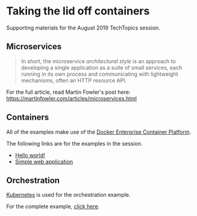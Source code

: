 # Taking the lid off containers
Supporting materials for the August 2019 TechTopics session.

## Microservices

> In short, the microservice *architectural style* is an approach to developing a single application as a suite of small services, each running in its own process and communicating with lightweight mechanisms, often an HTTP resource API.

For the full article, read Martin Fowler's post here: https://martinfowler.com/articles/microservices.html

## Containers

All of the examples make use of the [Docker Enterprise Container Platform](https://www.docker.com/).

The following links are for the examples in the session.
* [Hello world!](1-hello-world/README.md)
* [Simple web application](2-web-app/README.md)


## Orchestration

[Kubernetes](https://kubernetes.io/) is used for the orchestration example.

For the complete example, [click here](3-complete/README.md).

